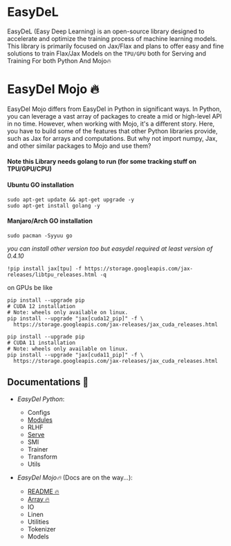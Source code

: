 # EasyDeL

EasyDeL (Easy Deep Learning) is an open-source library designed to accelerate and optimize the training process of
machine learning models. This library is primarily focused on Jax/Flax and plans to offer easy and fine solutions to
train Flax/Jax Models on the `TPU/GPU` both for Serving and Training For both Python And Mojo🔥

# EasyDel Mojo 🔥

EasyDel Mojo differs from EasyDel in Python in significant ways. In Python, you can leverage a vast array of packages to
create a mid or high-level API in no time. However, when working with Mojo, it's a different story. Here, you have to
build some of the features that other Python libraries provide, such as Jax for arrays and computations. But why not
import numpy, Jax, and other similar packages to Mojo and use them?

#### Note this Library needs golang to run (for some tracking stuff on TPU/GPU/CPU)

#### Ubuntu GO installation

```shell
sudo apt-get update && apt-get upgrade -y
sudo apt-get install golang -y 
```

#### Manjaro/Arch GO installation

```shell
sudo pacman -Syyuu go
```

_you can install other version too but easydel required at least version of 0.4.10_

```shell
!pip install jax[tpu] -f https://storage.googleapis.com/jax-releases/libtpu_releases.html -q
```

on GPUs be like

```shell
pip install --upgrade pip
# CUDA 12 installation
# Note: wheels only available on linux.
pip install --upgrade "jax[cuda12_pip]" -f \
  https://storage.googleapis.com/jax-releases/jax_cuda_releases.html
```

```shell
pip install --upgrade pip
# CUDA 11 installation
# Note: wheels only available on linux.
pip install --upgrade "jax[cuda11_pip]" -f \
  https://storage.googleapis.com/jax-releases/jax_cuda_releases.html
```

## Documentations 🧭

* _EasyDel Python_:
    * Configs
    * [Modules](https://erfanzar.github.io/EasyDeL/docs/Python/Models)
    * RLHF
    * [Serve](https://erfanzar.github.io/EasyDeL/docs/Python/Serve)
    * SMI
    * Trainer
    * Transform
    * Utils

* _EasyDel Mojo🔥_ (Docs are on the way...):
    * [README 🔥](https://erfanzar.github.io/EasyDeL/lib/mojo)
    * [Array 🔥](https://erfanzar.github.io/EasyDeL/docs/Mojo/Array)
    * IO
    * Linen
    * Utilities
    * Tokenizer
    * Models